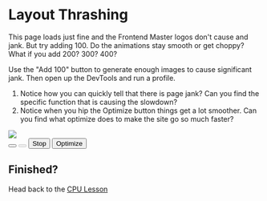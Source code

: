 # Layout Thrashing

This page loads just fine and the Frontend Master logos don't cause and jank. But try adding 100. Do the animations stay smooth or get choppy? What if you add 200? 300? 400?

Use the "Add 100" button to generate enough images to cause significant jank. Then open up the DevTools and run a profile.

1. Notice how you can quickly tell that there is page jank? Can you find the specific function that is causing the slowdown?
2. Notice when you hip the Optimize button things get a lot smoother. Can you find what optimize does to make the site go so much faster?

<div id="app">
    <img class="proto mover" src="/logo.jpeg"/>
    <div class="controls">
        <button class="add"></button>
        <button class="subtract" disabled></button>
        <button class="stop">Stop</button>
        <button class="optimize">Optimize</button>
        </a>
    </div>
</div>

## Finished?

Head back to the [CPU Lesson](/lesson/CPU)
